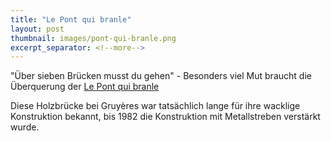 ```yaml
---
title: "Le Pont qui branle"
layout: post
thumbnail: images/pont-qui-branle.png
excerpt_separator: <!--more-->
---
```


"Über sieben Brücken musst du gehen" - Besonders viel Mut braucht die Überquerung der [Le Pont qui branle](https://s.geo.admin.ch/mhjulb1co681)

Diese Holzbrücke bei Gruyères war tatsächlich lange für ihre wacklige Konstruktion bekannt, bis 1982 die Konstruktion mit Metallstreben verstärkt wurde.
<!--more -->
